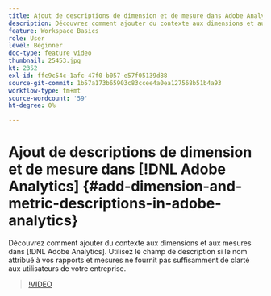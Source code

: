 ```yaml
---
title: Ajout de descriptions de dimension et de mesure dans Adobe Analytics
description: Découvrez comment ajouter du contexte aux dimensions et aux mesures dans Adobe Analytics
feature: Workspace Basics
role: User
level: Beginner
doc-type: feature video
thumbnail: 25453.jpg
kt: 2352
exl-id: ffc9c54c-1afc-47f0-b057-e57f05139d88
source-git-commit: 1b57a173b65903c83ccee4a0ea127568b51b4a93
workflow-type: tm+mt
source-wordcount: '59'
ht-degree: 0%

---
```


# Ajout de descriptions de dimension et de mesure dans [!DNL Adobe Analytics] {#add-dimension-and-metric-descriptions-in-adobe-analytics}

Découvrez comment ajouter du contexte aux dimensions et aux mesures dans [!DNL Adobe Analytics]. Utilisez le champ de description si le nom attribué à vos rapports et mesures ne fournit pas suffisamment de clarté aux utilisateurs de votre entreprise.

>[!VIDEO](https://video.tv.adobe.com/v/25453/?quality=12)
